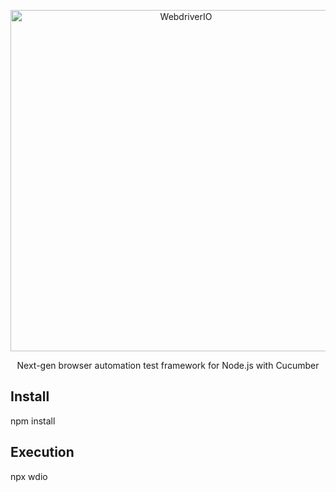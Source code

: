 <p align="center">
    <a href="https://webdriver.io/">
        <img alt="WebdriverIO" src="http://www.christian-bromann.com/wdio.png" width="546">
    </a>
</p>

<p align="center">
Next-gen browser automation test framework for Node.js with Cucumber
</p>


## Install 

npm install 

## Execution

npx wdio
